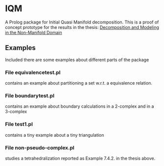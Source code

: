 # IQM
A Prolog package for Initial Quasi Manifold decomposition.
This is a proof of concept prototype for the results in the thesis: [Decomposition and Modeling in the Non-Manifold Domain](https://www.academia.edu/38601865/Decomposition_and_Modeling_in_the_Non-Manifold_Domain)
## Examples
Included there are some examples about different parts of the package
### File equivalencetest.pl 
contains an example about partitioning a set w.r.t. a equivalence relation.
### File boundarytest.pl
contains an example about boundary calculations in a 2-complex and in a 3-complex
### File test1.pl
contains a tiny example about a tiny triangulation
### File non-pseudo-complex.pl 
studies a tetrahedralization  reported as Example 7.4.2. in the thesis above.

